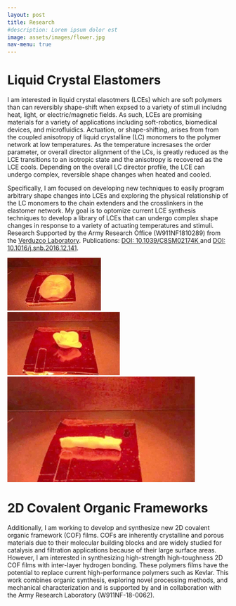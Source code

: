 ```yaml
---
layout: post
title: Research
#description: Lorem ipsum dolor est
image: assets/images/flower.jpg
nav-menu: true
---
```


# Liquid Crystal Elastomers
I am interested in liquid crystal elasotmers (LCEs) which are soft polymers than can reversibly shape-shift when expsed to a variety of stimuli includng heat, light, or electric/magnetic fields. As such, LCEs are promising materials for a variety of applications including soft-robotics, biomedical devices, and microfluidics. Actuation, or shape-shifting, arises from from the coupled anisotropy of liquid crystalline (LC) monomers to the polymer network at low temperatures. As the temperature incresases the order parameter, or overall director alignment of the LCs, is greatly reduced as the LCE transitions to an isotropic state and the anisotropy is recovered as the LCE cools. Depending on the overall LC director profile, the LCE can undergo complex, reversible shape changes when heated and cooled. 

Specifically, I am focused on developing new techniques to easily program arbitrary shape changes into LCEs and exploring the physical relationship of the LC monomers to the chain extenders and the crosslinkers in the elastomer network. My goal is to optomize current LCE synthesis techniques to develop a library of LCEs that can undergo complex shape changes in response to a variety of actuating temperatures and stimuli. Research Supported by the Army Research Office (W911NF1810289) from the [Verduzco Laboratory](http://verduzcolab.blogs.rice.edu/). Publications: [DOI: 10.1039/C8SM02174K
](https://pubs.rsc.org/en/content/articlelanding/2018/sm/c8sm02174k#!divAbstract) and [DOI: 10.1016/j.snb.2016.12.141](https://www.sciencedirect.com/science/article/pii/S0925400516321128).

<div class="row">
	<div class="4u 12u$(medium)">
        <span class="image fit"><img src="assets/images/Face_LCE.gif" alt="" /></span>
	</div>
	<div class="4u 12u$(medium)">
        <span class="image fit"><img src="assets/images/flower.gif" alt="" /></span>
    </div>
	<div class="4u$ 12u$(medium)">
        <span class="image fit"><img src="assets/images/wave_reduced.gif" alt="" /></span>
	</div>
</div>

# 2D Covalent Organic Frameworks

Additionally, I am working to develop and synthesize new 2D covalent organic framework (COF) films. COFs are inherently crystalline and porous materials due to their molecular building blocks and are widely studied for catalysis and filtration applications because of their large surface areas. However, I am interested in synthesizing high-strength high-toughness 2D COF films with inter-layer hydrogen bonding. These polymers films have the potential to replace current high-performance polymers such as Kevlar. This work combines organic synthesis, exploring novel processing methods, and mechanical characterization and is supported by and in collaboration with the Army Research Laboratory (W911NF-18-0062). 
<div class="row">
	<div class="4u 12u$(medium)">
        <span class="image fit"><img src="assets/images/needles_0" alt="" /></span>
	</div>
	<div class="4u 12u$(medium)">
        <span class="image fit"><img src="assets/images/needles_45" alt="" /></span>
    </div>
	<div class="4u$ 12u$(medium)">
        <span class="image fit"><img src="assets/images/MA_not_annealed3" alt="" /></span>
	</div>
</div>
